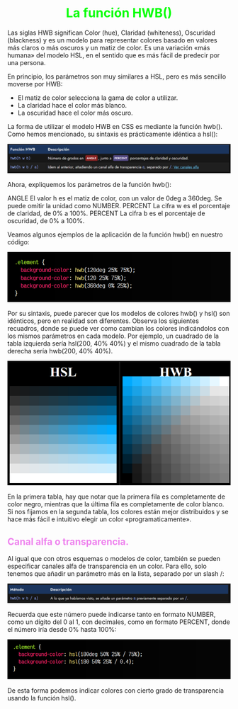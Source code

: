 # <span style="color:lime"><center>La función HWB()</center></span>

Las siglas HWB significan Color (hue), Claridad (whiteness), Oscuridad (blackness) y es un modelo para representar colores basado en valores más claros o más oscuros y un matiz de color. Es una variación «más humana» del modelo HSL, en el sentido que es más fácil de predecir por una persona.

En principio, los parámetros son muy similares a HSL, pero es más sencillo moverse por HWB:

   - El matiz de color selecciona la gama de color a utilizar.
   - La claridad hace el color más blanco.
   - La oscuridad hace el color más oscuro.

La forma de utilizar el modelo HWB en CSS es mediante la función hwb(). Como hemos mencionado, su sintaxis es prácticamente idéntica a hsl():

![alt text](./imagenes-la-funcion-hwb/image.png)

Ahora, expliquemos los parámetros de la función hwb():


   ANGLE El valor h es el matiz de color, con un valor de 0deg a 360deg. Se puede omitir la unidad como NUMBER.
   PERCENT La cifra w es el porcentaje de claridad, de 0% a 100%.
   PERCENT La cifra b es el porcentaje de oscuridad, de 0% a 100%.

Veamos algunos ejemplos de la aplicación de la función hwb() en nuestro código:

![alt text](./imagenes-la-funcion-hwb/image-1.png)

Por su sintaxis, puede parecer que los modelos de colores hwb() y hsl() son idénticos, pero en realidad son diferentes. Observa los siguientes recuadros, donde se puede ver como cambian los colores indicándolos con los mismos parámetros en cada modelo. Por ejemplo, un cuadrado de la tabla izquierda sería hsl(200, 40% 40%) y el mismo cuadrado de la tabla derecha sería hwb(200, 40% 40%).

![alt text](./imagenes-la-funcion-hwb/image-2.png)

En la primera tabla, hay que notar que la primera fila es completamente de color negro, mientras que la última fila es completamente de color blanco. Si nos fijamos en la segunda tabla, los colores están mejor distribuidos y se hace más fácil e intuitivo elegir un color «programaticamente».

## <span style="color:violet">Canal alfa o transparencia.</span>
Al igual que con otros esquemas o modelos de color, también se pueden especificar canales alfa de transparencia en un color. Para ello, solo tenemos que añadir un parámetro más en la lista, separado por un slash /:

![alt text](./imagenes-la-funcion-hwb/image-3.png)

Recuerda que este número puede indicarse tanto en formato NUMBER, como un dígito del 0 al 1, con decimales, como en formato PERCENT, donde el número iría desde 0% hasta 100%:

![alt text](./imagenes-la-funcion-hwb/image-4.png)

De esta forma podemos indicar colores con cierto grado de transparencia usando la función hsl().